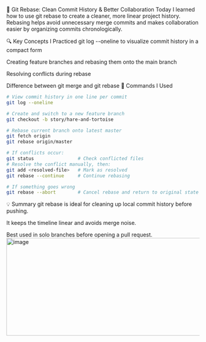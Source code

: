 🧠 Git Rebase: Clean Commit History & Better Collaboration
Today I learned how to use git rebase to create a cleaner, more linear project history. Rebasing helps avoid unnecessary merge commits and makes collaboration easier by organizing commits chronologically.

🔍 Key Concepts I Practiced
git log --oneline to visualize commit history in a compact form

Creating feature branches and rebasing them onto the main branch

Resolving conflicts during rebase

Difference between git merge and git rebase
🧪 Commands I Used
```bash
# View commit history in one line per commit
git log --oneline

# Create and switch to a new feature branch
git checkout -b story/hare-and-tortoise

# Rebase current branch onto latest master
git fetch origin
git rebase origin/master

# If conflicts occur:
git status                # Check conflicted files
# Resolve the conflict manually, then:
git add <resolved-file>   # Mark as resolved
git rebase --continue     # Continue rebasing

# If something goes wrong
git rebase --abort        # Cancel rebase and return to original state
```
💡 Summary
git rebase is ideal for cleaning up local commit history before pushing.

It keeps the timeline linear and avoids merge noise.

Best used in solo branches before opening a pull request.
<img width="753" height="255" alt="image" src="https://github.com/user-attachments/assets/af48a056-485d-42ec-abd9-8d5b45baefb3" />

